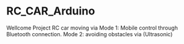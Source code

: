 # RC_CAR_Arduino
Wellcome Project RC car moving via Mode 1: Mobile control through Bluetooth connection. Mode 2: avoiding obstacles via (Ultrasonic)

